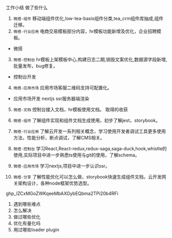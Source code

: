 工作小结
做了些什么
1. `微搭-组件` 移动端组件优化,low-tea-basis组件分类,tea_crm组件库抽成,组件迁移。
2. `微搭-行业应用` 电商交易模板部分内容，hr模板功能新增及优化，企业招聘模板。
- 微搭
3. `微搭-控制台` hr模板上架模板中心,构建日志二期,销毁文案优化,数据源字段新增,批量发布，bug修复。
- 控制台开发
4. `微搭-应用市场` 应用市场客服二维码支持可配置化。
- 应用市场开发 nextjs ssr服务器端渲染
5. `微搭-文档` 控制台接入文档，hr模板使用文档。
取得的收获
1. `微搭-组件` 了解组件实现和组件文档生成使用，初步了解jest，storybook。

2. `微搭-行业应用` 了解云开发一系列相关概念，学习使用开发者调试工具更多使用方法，性能分析，断点调试，了解CMS相关。
3. `微搭-控制台` 学习React,React-redux,redux-saga,saga-duck,hook,whistle的使用,实际项目中进一步熟悉ts使用与git的使用，了解schema。
4. `微搭-应用市场` 学习nextjs,项目中进一步认识ssr。
5. `微搭-分享` 了解性能优化可以怎么做，storybook快速生成组件文档，云开发网关架构设计，各种node框架优势选型。

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

1. 遇到哪些难点
2. 怎么解决
3. 做过哪些优化 
4. 优化有量化吗
5. 用过哪些loader plugin